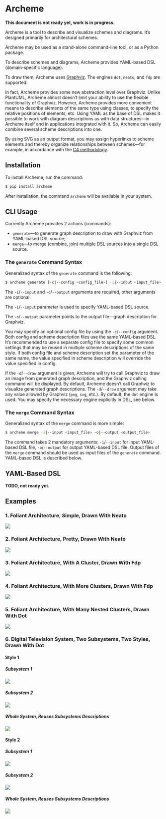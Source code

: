 # Archeme

**This document is not ready yet, work is in progress.**

Archeme is a tool to describe and visualize schemes and diagrams. It’s designed primarily for architectural schemes.

Archeme may be used as a stand-alone command-line tool, or as a Python package.

To describe schemes and diagrams, Archeme provides YAML-based DSL (domain-specific language).

To draw them, Archeme uses [Graphviz](https://www.graphviz.org/). The engines `dot`, `neato`, and `fdp` are supported.

In fact, Archeme provides some new abstraction level over Graphviz. Unlike PlantUML, Archeme almost doesn’t limit your ability to use the flexible functionality of Graphviz. However, Archeme provides more convenient means to describe elements of the same type using classes, to specify the relative positions of elements, etc. Using YAML as the base of DSL makes it possible to work with diagram descriptions as with data structures—in Archeme itself and in applications integrated with it. So, Archeme can easily combine several scheme descriptions into one.

By using SVG as an output format, you may assign hyperlinks to scheme elements and thereby organize relationships between schemes—for example, in accordance with the [C4 methodology](https://c4model.com/).

## Installation

To install Archeme, run the command:

```bash
$ pip install archeme
```

After installation, the command `archeme` will be available in your system.

## CLI Usage

Currently Archeme provides 2 actions (commands):

* `generate`—to generate graph description to draw with Graphviz from YAML-based DSL source;
* `merge`—to merge (combine, join) multiple DSL sources into a single DSL source.

### The `generate` Command Syntax

Generalized syntax of the `generate` command is the following:

```bash
$ archeme generate [-c|--config <config_file>] -i|--input <input_file> -o|--output <output_file> [-d|--draw <format>]
```

The `-i`/`--input` and `-o`/`--output` arguments are required, other arguments are optional.

The `-i`/`--input` parameter is used to specify YAML-based DSL source.

The `-o`/`--output` parameter points to the output file—graph description for Graphviz.

You may specify an optional config file by using the `-c`/`--config` argument. Both config and scheme description files use the same YAML-based DSL. It’s recommended to use a separate config file to specify some common settings that may be reused in multiple scheme descriptions of the same style. If both config file and scheme description set the parameter of the same name, the value specified in scheme description will override the value specified in config.

If the `-d`/`--draw` argument is given, Archeme will try to call Graphviz to draw an image from generated graph description, and the Graphviz calling command will be displayed. By default, Archeme doesn’t call Graphviz to visualize generated graph descriptions. The `-d`/`--draw` argument may take any value allowed by Graphviz (`png`, `svg`, etc.). By default, the `dot` engine is used. You may specify the necessary engine explicitly in DSL, see below.

### The `merge` Command Syntax

Generalized syntax of the `merge` command is more simple:

```bash
$ archeme merge -i|--input <input_file> -o|--output <output_file>
```

The command takes 2 mandatory arguments: `-i`/`--input` for input YAML-based DSL file, `-o`/`--output` for output YAML-based DSL file. Output files of the `merge` command should be used as input files of the `generate` command. YAML-based DSL is described below.

## YAML-Based DSL

**TODO, not ready yet.**

## Examples

### 1. Foliant Architecture, Simple, Drawn With Neato

![](https://raw.githubusercontent.com/foliant-docs/archeme/master/examples/01_foliant_architecture_simple/target/architecture.png)

### 2. Foliant Architecture, Pretty, Drawn With Neato

![](https://raw.githubusercontent.com/foliant-docs/archeme/master/examples/02_foliant_architecture_pretty/target/architecture.png)

### 3. Foliant Architecture, With A Cluster, Drawn With Fdp

![](https://raw.githubusercontent.com/foliant-docs/archeme/master/examples/03_foliant_architecture_with_cluster/target/architecture.png)

### 4. Foliant Architecture, With More Clusters, Drawn With Fdp

![](https://raw.githubusercontent.com/foliant-docs/archeme/master/examples/04_foliant_architecture_more_clusters/target/architecture.png)

### 5. Foliant Architecture, With Many Nested Clusters, Drawn With Dot

![](https://raw.githubusercontent.com/foliant-docs/archeme/master/examples/05_foliant_architecture_many_nested_clusters/target/architecture.png)

### 6. Digital Television System, Two Subsystems, Two Styles, Drawn With Dot

#### Style 1

##### Subsystem 1

![](https://raw.githubusercontent.com/foliant-docs/archeme/master/examples/06_digital_tv_architecture/target/style_1/ott_dvr_subsystem.png)

##### Subsystem 2

![](https://raw.githubusercontent.com/foliant-docs/archeme/master/examples/06_digital_tv_architecture/target/style_1/service_backend.png)

##### Whole System, Reuses Subsystems Descriptions

![](https://raw.githubusercontent.com/foliant-docs/archeme/master/examples/06_digital_tv_architecture/target/style_1/combined.png)

#### Style 2

##### Subsystem 1

![](https://raw.githubusercontent.com/foliant-docs/archeme/master/examples/06_digital_tv_architecture/target/style_2/ott_dvr_subsystem.png)

##### Subsystem 2

![](https://raw.githubusercontent.com/foliant-docs/archeme/master/examples/06_digital_tv_architecture/target/style_2/service_backend.png)

##### Whole System, Reuses Subsystems Descriptions

![](https://raw.githubusercontent.com/foliant-docs/archeme/master/examples/06_digital_tv_architecture/target/style_2/combined.png)
